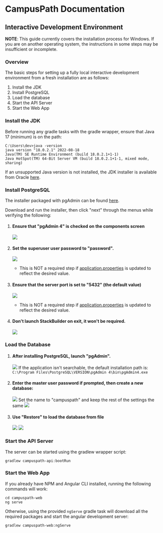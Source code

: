 # CampusPath Documentation

## Interactive Development Environment

**NOTE**: This guide currently covers the installation process for Windows. If you are on another
operating system, the instructions in some steps may be insufficient or incomplete.

### Overview

The basic steps for setting up a fully local interactive development environment from a fresh
installation are as follows:

1. Install the JDK
2. Install PostgreSQL
3. Load the database
4. Start the API Server
5. Start the Web App

### Install the JDK

Before running any gradle tasks with the gradle wrapper, ensure that Java 17 (minimum)
is on the path:

```
C:\Users\dev>java -version
java version "18.0.2.1" 2022-08-18
Java(TM) SE Runtime Environment (build 18.0.2.1+1-1)
Java HotSpot(TM) 64-Bit Server VM (build 18.0.2.1+1-1, mixed mode, sharing)
```

If an unsupported Java version is not installed, the JDK installer is available from Oracle
[here](https://www.oracle.com/java/technologies/downloads/).

### Install PostgreSQL

The installer packaged with pgAdmin can be found [here](https://www.enterprisedb.com/downloads/postgres-postgresql-downloads).

Download and run the installer, then click "next" through the menus while verifying the following:

1) #### Ensure that "pgAdmin 4" is checked on the components screen
   ![](assets/pgsql1.png)

2) #### Set the superuser user password to "password".
   ![](assets/pgsql2.png)
   - This is NOT a required step if [application.properties](../campuspath-api/src/main/resources/application.properties)
     is updated to reflect the desired value.

3) #### Ensure that the server port is set to "5432" (the default value)
   ![](assets/pgsql3.png)
   - This is NOT a required step if [application.properties](../campuspath-api/src/main/resources/application.properties)
     is updated to reflect the desired value.

4) #### Don't launch StackBuilder on exit, it won't be required.
   ![](assets/pgsql4.png)

### Load the Database

1) #### After installing PostgreSQL, launch "pgAdmin".
   ![](assets/database1.png)
   If the application isn't searchable, the default installation path is:
   `C:\Program Files\PostgreSQL\VERSION\pgAdmin 4\bin\pgAdmin4.exe`

2) #### Enter the master user password if prompted, then create a new database:
   ![](assets/database2.png)
   Set the name to "campuspath" and keep the rest of the settings the same 
   ![](assets/database3.png)

3) #### Use "Restore" to load the database from file
   ![](assets/database4.png)
   ![](assets/database5.png)


### Start the API Server

The server can be started using the gradlew wrapper script:

```
gradlew campuspath-api:bootRun
```

### Start the Web App

If you already have NPM and Angular CLI installed, running the following commands will work:

```
cd campuspath-web
ng serve
```

Otherwise, using the provided `ngServe` gradle task will download all the required packages
and start the angular development server:

```
gradlew campuspath-web:ngServe
```

